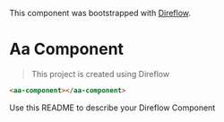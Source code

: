 This component was bootstrapped with [Direflow](https://direflow.io).

# Aa Component
> This project is created using Direflow

```html
<aa-component></aa-component>
```

Use this README to describe your Direflow Component